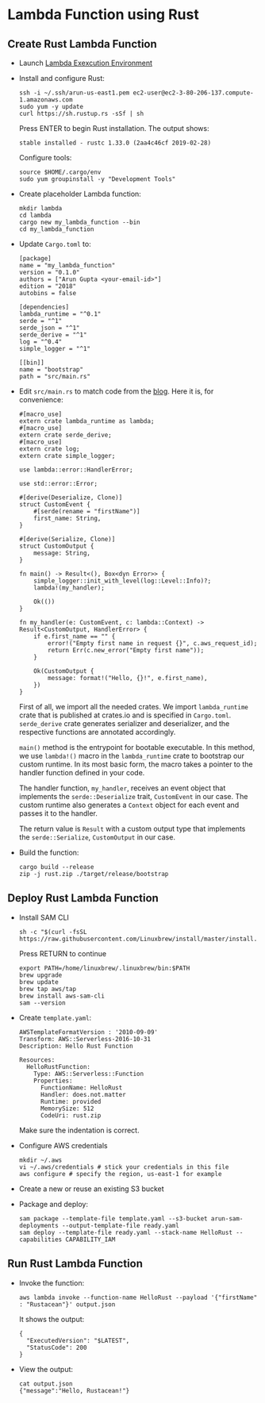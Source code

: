 # Lambda Function using Rust

## Create Rust Lambda Function

- Launch [Lambda Exexcution Environment](https://console.aws.amazon.com/ec2/v2/home#Images:visibility=public-images;search=amzn-ami-hvm-2017.03.1.20170812-x86_64-gp2)
- Install and configure Rust:

  ```
  ssh -i ~/.ssh/arun-us-east1.pem ec2-user@ec2-3-80-206-137.compute-1.amazonaws.com
  sudo yum -y update
  curl https://sh.rustup.rs -sSf | sh
  ```

  Press ENTER to begin Rust installation. The output shows:

  ```
  stable installed - rustc 1.33.0 (2aa4c46cf 2019-02-28)
  ```

  Configure tools:

  ```
  source $HOME/.cargo/env
  sudo yum groupinstall -y "Development Tools"
  ```

- Create placeholder Lambda function:

  ```
  mkdir lambda
  cd lambda
  cargo new my_lambda_function --bin
  cd my_lambda_function
  ```

- Update `Cargo.toml` to:

  ```
  [package]
  name = "my_lambda_function"
  version = "0.1.0"
  authors = ["Arun Gupta <your-email-id>"]
  edition = "2018"
  autobins = false

  [dependencies]
  lambda_runtime = "^0.1"
  serde = "^1"
  serde_json = "^1"
  serde_derive = "^1"
  log = "^0.4"
  simple_logger = "^1"

  [[bin]]
  name = "bootstrap"
  path = "src/main.rs"
  ```

- Edit `src/main.rs` to match code from the [blog](https://aws.amazon.com/blogs/opensource/rust-runtime-for-aws-lambda/). Here it is, for convenience:

  ```
  #[macro_use]
  extern crate lambda_runtime as lambda;
  #[macro_use]
  extern crate serde_derive;
  #[macro_use]
  extern crate log;
  extern crate simple_logger;

  use lambda::error::HandlerError;

  use std::error::Error;

  #[derive(Deserialize, Clone)]
  struct CustomEvent {
      #[serde(rename = "firstName")]
      first_name: String,
  }

  #[derive(Serialize, Clone)]
  struct CustomOutput {
      message: String,
  }

  fn main() -> Result<(), Box<dyn Error>> {
      simple_logger::init_with_level(log::Level::Info)?;
      lambda!(my_handler);

      Ok(())
  }

  fn my_handler(e: CustomEvent, c: lambda::Context) -> Result<CustomOutput, HandlerError> {
      if e.first_name == "" {
          error!("Empty first name in request {}", c.aws_request_id);
          return Err(c.new_error("Empty first name"));
      }

      Ok(CustomOutput {
          message: format!("Hello, {}!", e.first_name),
      })
  }
  ```

  First of all, we import all the needed crates. We import `lambda_runtime` crate that is published at crates.io and is specified in `Cargo.toml`. `serde_derive` crate generates serializer and deserializer, and the respective functions are annotated accordingly.

  `main()` method is the entrypoint for bootable executable. In this method, we use `lambda!()` macro in the `lambda_runtime` crate to bootstrap our custom runtime. In its most basic form, the macro takes a pointer to the handler function defined in your code. 

  The handler function, `my_handler`, receives an event object that implements the `serde::Deserialize` trait, `CustomEvent` in our case. The custom runtime also generates a `Context` object for each event and passes it to the handler. 

  The return value is `Result` with a custom output type that implements the `serde::Serialize`, `CustomOutput` in our case.

- Build the function:

  ```
  cargo build --release
  zip -j rust.zip ./target/release/bootstrap
  ```
  
## Deploy Rust Lambda Function

- Install SAM CLI

  ```
  sh -c "$(curl -fsSL https://raw.githubusercontent.com/Linuxbrew/install/master/install.sh)"
  ```

  Press RETURN to continue

  ```
  export PATH=/home/linuxbrew/.linuxbrew/bin:$PATH
  brew upgrade
  brew update
  brew tap aws/tap
  brew install aws-sam-cli
  sam --version
  ```

- Create `template.yaml`:

  ```
  AWSTemplateFormatVersion : '2010-09-09'
  Transform: AWS::Serverless-2016-10-31
  Description: Hello Rust Function

  Resources:
    HelloRustFunction:
      Type: AWS::Serverless::Function
      Properties:
        FunctionName: HelloRust
        Handler: does.not.matter
        Runtime: provided
        MemorySize: 512
        CodeUri: rust.zip
  ```

  Make sure the indentation is correct.

- Configure AWS credentials

  ```
  mkdir ~/.aws
  vi ~/.aws/credentials # stick your credentials in this file
  aws configure # specify the region, us-east-1 for example
  ```
  
- Create a new or reuse an existing S3 bucket
- Package and deploy:

  ```
  sam package --template-file template.yaml --s3-bucket arun-sam-deployments --output-template-file ready.yaml
  sam deploy --template-file ready.yaml --stack-name HelloRust --capabilities CAPABILITY_IAM
  ```
  
## Run Rust Lambda Function

- Invoke the function:

  ```
  aws lambda invoke --function-name HelloRust --payload '{"firstName" : "Rustacean"}' output.json
  ```

  It shows the output:

  ```
  {
    "ExecutedVersion": "$LATEST", 
    "StatusCode": 200
  }
  ```

- View the output:

  ```
  cat output.json
  {"message":"Hello, Rustacean!"}
  ```

